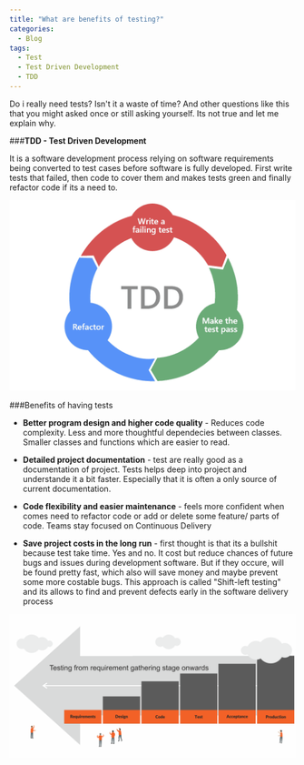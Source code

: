 ```yaml
---
title: "What are benefits of testing?"
categories:
  - Blog
tags:
  - Test
  - Test Driven Development
  - TDD
---
```


Do i really need tests? Isn't it a waste of time? And other questions like this that you might asked once or still asking yourself. Its not true and let me explain why.

###**TDD - Test Driven Development**

It is a software development process relying on software requirements being converted to test cases before software is fully developed. First write tests that failed, then code to cover them and makes tests green and finally refactor code if its a need to.

![img](../assets/blog_images/2021-09-09-is-it-worth-to-writh-tests/test-driven-development-TDD.jpg)


###Benefits of having tests

* **Better program design and higher code quality** - Reduces code complexity. Less and more thoughtful dependecies between classes. Smaller classes and functions which are easier to read.


* **Detailed project documentation** - test are really good as a documentation of project. Tests helps deep into project and understande it a bit faster. Especially that it is often a only source of current documentation.


* **Code flexibility and easier maintenance** - feels more confident when comes need to refactor code or add or delete some feature/ parts of code. Teams stay focused on Continuous Delivery


* **Save project costs in the long run** - first thought is that its a bullshit because test take time. Yes and no. It cost but reduce chances of future bugs and issues during development software.
  But if they occure, will be found pretty fast, which also will save money and maybe prevent some more costable bugs.
  This approach is called "Shift-left testing" and its allows to find and prevent defects early in the software delivery process

![img](../assets/blog_images/2021-09-09-is-it-worth-to-writh-tests/shif-left-testing.jpg)






